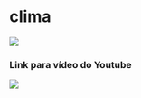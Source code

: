 # clima



<img src="https://cdn.jsdelivr.net/gh/devicons/devicon/icons/go/go-original.svg" />

### Link para vídeo do Youtube

<div>
<a href="https://youtu.be/t6_HnAoxV94" target="_blank"><img src="https://img.shields.io/badge/YouTube-FF0000?style=for-the-badge&logo=youtube&logoColor=white" target="_blank"></a>
</div>
